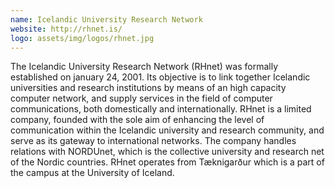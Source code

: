 ```yaml
---
name: Icelandic University Research Network
website: http://rhnet.is/
logo: assets/img/logos/rhnet.jpg
---
```


The Icelandic University Research Network (RHnet) was formally established on january 24, 2001. Its objective is to link together Icelandic universities and research institutions by means of an high capacity computer network, and supply services in the field of computer communications, both domestically and internationally.
RHnet is a limited company, founded with the sole aim of enhancing the level of communication within the Icelandic university and research community, and serve as its gateway to international networks.
The company handles relations with NORDUnet, which is the collective university and research net of the Nordic countries. RHnet operates from Tæknigarður which is a part of the campus at the University of Iceland.
